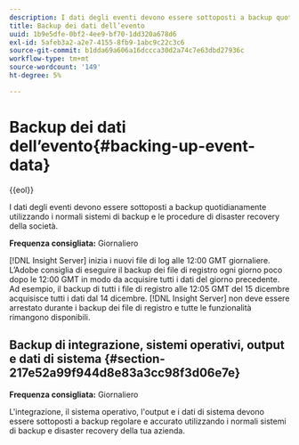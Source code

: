 ```yaml
---
description: I dati degli eventi devono essere sottoposti a backup quotidianamente utilizzando i normali sistemi di backup e le procedure di disaster recovery della società.
title: Backup dei dati dell’evento
uuid: 1b9e5dfe-0bf2-4ee9-bf70-1dd320a678d6
exl-id: 5afeb3a2-a2e7-4155-8fb9-1abc9c22c3c6
source-git-commit: b1dda69a606a16dccca30d2a74c7e63dbd27936c
workflow-type: tm+mt
source-wordcount: '149'
ht-degree: 5%

---
```


# Backup dei dati dell’evento{#backing-up-event-data}

{{eol}}

I dati degli eventi devono essere sottoposti a backup quotidianamente utilizzando i normali sistemi di backup e le procedure di disaster recovery della società.

**Frequenza consigliata:** Giornaliero

[!DNL Insight Server] inizia i nuovi file di log alle 12:00 GMT giornaliere. L’Adobe consiglia di eseguire il backup dei file di registro ogni giorno poco dopo le 12:00 GMT in modo da acquisire tutti i dati del giorno precedente. Ad esempio, il backup di tutti i file di registro alle 12:05 GMT del 15 dicembre acquisisce tutti i dati dal 14 dicembre. [!DNL Insight Server] non deve essere arrestato durante i backup dei file di registro e tutte le funzionalità rimangono disponibili.

## Backup di integrazione, sistemi operativi, output e dati di sistema {#section-217e52a99f944d8e83a3cc98f3d06e7e}

**Frequenza consigliata:** Giornaliero

L&#39;integrazione, il sistema operativo, l&#39;output e i dati di sistema devono essere sottoposti a backup regolare e accurato utilizzando i normali sistemi di backup e disaster recovery della tua azienda.
